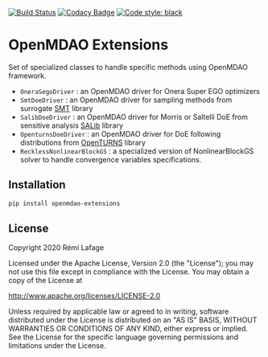 [![Build Status](https://travis-ci.org/relf/openmdao_extensions.svg?branch=master)](https://travis-ci.org/relf/openmdao_extensions)
[![Codacy Badge](https://api.codacy.com/project/badge/Grade/267f14cbf02a4056bb30ff60a92d6ef2)](https://www.codacy.com/manual/relf/openmdao_extensions?utm_source=github.com&amp;utm_medium=referral&amp;utm_content=OneraHub/openmdao_extensions&amp;utm_campaign=Badge_Grade)
[![Code style: black](https://img.shields.io/badge/code%20style-black-000000.svg)](https://github.com/ambv/black)

# OpenMDAO Extensions

Set of specialized classes to handle specific methods using OpenMDAO framework.

*   <code>OneraSegoDriver</code> : an OpenMDAO driver for Onera Super EGO optimizers 
*   <code>SmtDoeDriver</code> : an OpenMDAO driver for sampling methods from surrogate [SMT](https://smt.readthedocs.io/en/latest/) library 
*   <code>SalibDoeDriver</code> : an OpenMDAO driver for Morris or Saltelli DoE from sensitive analysis [SALib](https://salib.readthedocs.io/en/latest/) library 
*   <code>OpenturnsDoeDriver</code> : an OpenMDAO driver for DoE following distributions from [OpenTURNS](http://www.openturns.org/) library
*   <code>RecklessNonlinearBlockGS</code> : a specialized version of NonlinearBlockGS solver to handle convergence variables specifications.

## Installation
```bash
pip install openmdao-extensions
```

## License

Copyright 2020 Rémi Lafage

Licensed under the Apache License, Version 2.0 (the "License");
you may not use this file except in compliance with the License.
You may obtain a copy of the License at

<http://www.apache.org/licenses/LICENSE-2.0>

Unless required by applicable law or agreed to in writing, software
distributed under the License is distributed on an "AS IS" BASIS,
WITHOUT WARRANTIES OR CONDITIONS OF ANY KIND, either express or implied.
See the License for the specific language governing permissions and
limitations under the License.
